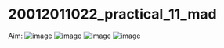 # 20012011022_practical_11_mad
Aim:
![image](https://user-images.githubusercontent.com/110802677/202918894-0973442e-64b9-40b3-9810-12b277a90da1.png)
![image](https://user-images.githubusercontent.com/110802677/202918946-21b849cb-958d-409a-9743-00b092f79a5e.png)
![image](https://user-images.githubusercontent.com/110802677/202919014-5564d6d3-db46-44a7-af77-4c042e0ea34f.png)
![image](https://user-images.githubusercontent.com/110802677/202919064-c55f61ac-ce01-4a4b-a8cc-94581eb42e9e.png)

